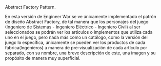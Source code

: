 Abstract Factory Pattern.

En esta versión de Engineer War se ve únicamente implementado el patrón de diseño Abstract Factory, de tal manera que los personajes del juego (Ingeniero de Sistemas - Ingeniero Eléctrico - Ingeniero Civil) al ser seleccionados se podrán ver los artículos o implementos que utiliza cada uno en el juego, pero nada más como un catálogo, como la versión del juego lo específica, únicamente se pueden ver los productos de cada fabrica(Ingenieros) a manera de pre-visualización de cada artículo por separado, con su nombre, una breve descripción de este, una imagen y su propósito de manera muy superficial.
